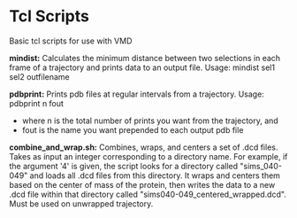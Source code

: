 # Tcl Scripts

Basic tcl scripts for use with VMD

**mindist:**
Calculates the minimum distance between two selections in each frame of a trajectory and prints data to an output file.
Usage: mindist sel1 sel2 outfilename

**pdbprint:**
Prints pdb files at regular intervals from a trajectory.
Usage: pdbprint n fout
  * where n is the total number of prints you want from the trajectory, and
  * fout is the name you want prepended to each output pdb file
  
**combine_and_wrap.sh:**
Combines, wraps, and centers a set of .dcd files.
Takes as input an integer corresponding to a directory name. For example, if the argument '4' is given, the script looks for a directory called "sims\_040-049" and loads all .dcd files from this directory. It wraps and centers them based on the center of mass of the protein, then writes the data to a new .dcd file within that directory called "sims040-049\_centered_wrapped.dcd". Must be used on unwrapped trajectory.
